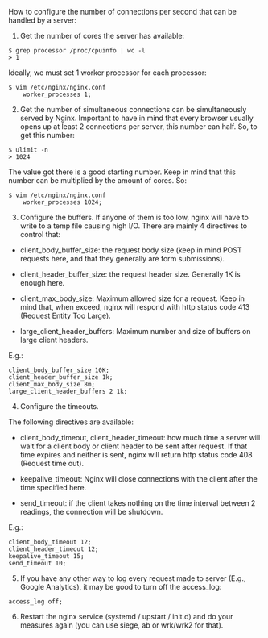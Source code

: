 How to configure the number of connections per second that can be handled by a server:

1) Get the number of cores the server has available:

```
$ grep processor /proc/cpuinfo | wc -l
> 1
```

Ideally, we must set 1 worker processor for each processor:

```
$ vim /etc/nginx/nginx.conf
    worker_processes 1;
```

2) Get the number of simultaneous connections can be simultaneously served by Nginx. Important to have in mind that every browser usually opens up at least 2 connections per server, this number can half. So, to get this number:

```
$ ulimit -n
> 1024
```

The value got there is a good starting number. Keep in mind that this number can be multiplied by the amount of cores. So:

```
$ vim /etc/nginx/nginx.conf
    worker_processes 1024;

```

3) Configure the buffers. If anyone of them is too low, nginx will have to write to a temp file causing high I/O. There are mainly 4 directives to control that:

- client_body_buffer_size: the request body size (keep in mind POST requests here, and that they generally are form submissions).

- client_header_buffer_size: the request header size. Generally 1K is enough here.

- client_max_body_size: Maximum allowed size for a request. Keep in mind that, when exceed, nginx will respond with http status code 413 (Request Entity Too Large).

- large_client_header_buffers: Maximum number and size of buffers on large client headers.

E.g.:

```
client_body_buffer_size 10K;
client_header_buffer_size 1k;
client_max_body_size 8m;
large_client_header_buffers 2 1k;
```

4) Configure the timeouts.

The following directives are available:

- client_body_timeout,  client_header_timeout: how much time a server will wait for a client body or client header to be sent after request. If that time expires and neither is sent, nginx will return http status code 408 (Request time out).

- keepalive_timeout: Nginx will close connections with the client after the time specified here.

- send_timeout: if the client takes nothing on the time interval between 2 readings, the connection will be shutdown.

E.g.:

```
client_body_timeout 12;
client_header_timeout 12;
keepalive_timeout 15;
send_timeout 10;
```

5) If you have any other way to log every request made to server (E.g., Google Analytics), it may be good to turn off the access_log:

```
access_log off;
```

6) Restart the nginx service (systemd / upstart / init.d) and do your measures again (you can use siege, ab or wrk/wrk2 for that).

